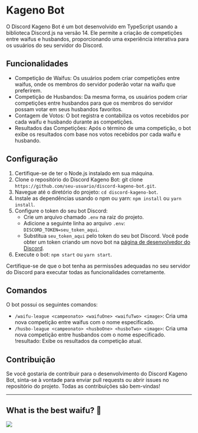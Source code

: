 # Kageno Bot

O Discord Kageno Bot é um bot desenvolvido em TypeScript usando a biblioteca Discord.js na versão 14. Ele permite a criação de competições entre waifus e husbandos, proporcionando uma experiência interativa para os usuários do seu servidor do Discord.

## Funcionalidades

- Competição de Waifus: Os usuários podem criar competições entre waifus, onde os membros do servidor poderão votar na waifu que preferirem.
- Competição de Husbandos: Da mesma forma, os usuários podem criar competições entre husbandos para que os membros do servidor possam votar em seus husbandos favoritos.
- Contagem de Votos: O bot registra e contabiliza os votos recebidos por cada waifu e husbando durante as competições.
- Resultados das Competições: Após o término de uma competição, o bot exibe os resultados com base nos votos recebidos por cada waifu e husbando.

## Configuração

1. Certifique-se de ter o Node.js instalado em sua máquina.
2. Clone o repositório do Discord Kageno Bot: git clone `https://github.com/seu-usuario/discord-kageno-bot.git`.
3. Navegue até o diretório do projeto: `cd discord-kageno-bot`.
4. Instale as dependências usando o npm ou yarn: ``npm install`` ou ``yarn install``.
5. Configure o token do seu bot Discord:
   - Crie um arquivo chamado ``.env`` na raiz do projeto.
   - Adicione a seguinte linha ao arquivo ``.env``: ``DISCORD_TOKEN=seu_token_aqui``.
   - Substitua ``seu_token_aqui`` pelo token do seu bot Discord. Você pode obter um token criando um novo bot na [página de desenvolvedor do Discord](https://discord.com/developers/applications).
6. Execute o bot: ``npm start`` ou ``yarn start``.

Certifique-se de que o bot tenha as permissões adequadas no seu servidor do Discord para executar todas as funcionalidades corretamente.

## Comandos

O bot possui os seguintes comandos:

- `/waifu-league <campeonato> <waifuOne> <waifuTwo> <image>`: Cria uma nova competição entre waifus com o nome especificado.
- `/husbo-league <campeonato> <husboOne> <husboTwo> <image>`: Cria uma nova competição entre husbandos com o nome especificado.
!resultado: Exibe os resultados da competição atual.

## Contribuição

Se você gostaria de contribuir para o desenvolvimento do Discord Kageno Bot, sinta-se à vontade para enviar pull requests ou abrir issues no repositório do projeto. Todas as contribuições são bem-vindas!

------

## What is the best waifu? 👀
![](https://i.ytimg.com/vi/80aKXagaHVk/maxresdefault.jpg)

